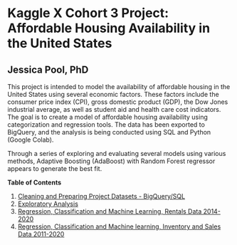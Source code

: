 # Kaggle X Cohort 3 Project: Affordable Housing Availability in the United States
## Jessica Pool, PhD

This project is intended to model the availability of affordable housing in the United States using several economic factors. These factors include the consumer price index (CPI), gross domestic product (GDP), the Dow Jones industrial average, as well as student aid and health care cost indicators. The goal is to create a model of affordable housing availability using categorization and regression tools. The data has been exported to BigQuery, and the analysis is being conducted using SQL and Python (Google Colab).

Through a series of exploring and evaluating several models using various methods, Adaptive Boosting (AdaBoost) with Random Forest regressor appears to generate the best fit.

**Table of Contents**

1. [Cleaning and Preparing Project Datasets - BigQuery/SQL](updatedcleaningprepaffordablehousing)
2. [Exploratory Analysis](AffordableHousingMatrix.ipynb)
3. [Regression, Classification and Machine Learning, Rentals Data 2014-2020](folder/subfolder/File3.txt)
4. [Regression, Classification and Machine learning, Inventory and Sales Data 2011-2020](regressioninventory.ipynb)
